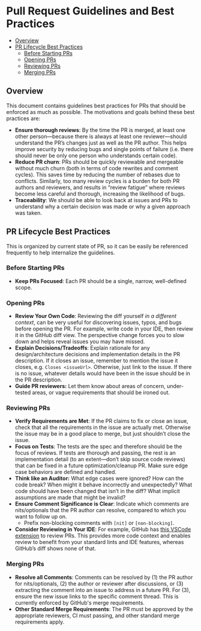 # Pull Request Guidelines and Best Practices

<!-- START doctoc generated TOC please keep comment here to allow auto update -->
<!-- DON'T EDIT THIS SECTION, INSTEAD RE-RUN doctoc TO UPDATE -->

- [Overview](#overview)
- [PR Lifecycle Best Practices](#pr-lifecycle-best-practices)
  - [Before Starting PRs](#before-starting-prs)
  - [Opening PRs](#opening-prs)
  - [Reviewing PRs](#reviewing-prs)
  - [Merging PRs](#merging-prs)

<!-- END doctoc generated TOC please keep comment here to allow auto update -->

## Overview

This document contains guidelines best practices for PRs that should be enforced as much as possible. The motivations and goals behind these best practices are:

- **Ensure thorough reviews**: By the time the PR is merged, at least one other person—because there is always at least one reviewer—should understand the PR’s changes just as well as the PR author. This helps improve security by reducing bugs and single points of failure (i.e. there should never be only one person who understands certain code).
- **Reduce PR churn**: PRs should be quickly reviewable and mergeable without much churn (both in terms of code rewrites and comment cycles). This saves time by reducing the number of rebases due to conflicts. Similarly, too many review cycles is a burden for both PR authors and reviewers, and results in “review fatigue” where reviews become less careful and thorough, increasing the likelihood of bugs.
- **Traceability**: We should be able to look back at issues and PRs to understand why a certain decision was made or why a given approach was taken.

## PR Lifecycle Best Practices

This is organized by current state of PR, so it can be easily be referenced frequently to help internalize the guidelines.

### Before Starting PRs

- **Keep PRs Focused**: Each PR should be a single, narrow, well-defined scope.

### Opening PRs

- **Review Your Own Code**: Reviewing the diff yourself *in a different context*, can be very useful for discovering issues, typos, and bugs before opening the PR. For example, write code in your IDE, then review it in the GitHub diff view. The perspective change forces you to slow down and helps reveal issues you may have missed.
- **Explain Decisions/Tradeoffs**: Explain rationale for any design/architecture decisions and implementation details in the PR description. If it closes an issue, remember to mention the issue it closes, e.g. `Closes <issueUrl>`. Otherwise, just link to the issue. If there is no issue, whatever details would have been in the issue should be in the PR description.
- **Guide PR reviewers:** Let them know about areas of concern, under-tested areas, or vague requirements that should be ironed out.

### Reviewing PRs

- **Verify Requirements are Met**: If the PR claims to fix or close an issue, check that all the requirements in the issue are actually met. Otherwise the issue may be in a good place to merge, but just shouldn’t close the issue.
- **Focus on Tests**: The tests are the spec and therefore should be the focus of reviews. If tests are thorough and passing, the rest is an implementation detail (to an extent—don’t skip source code reviews) that can be fixed in a future optimization/cleanup PR. Make sure edge case behaviors are defined and handled.
- **Think like an Auditor:** What edge cases were ignored? How can the code break? When might it behave incorrectly and unexpectedly? What code should have been changed that isn’t in the diff? What implicit assumptions are made that might be invalid?
- **Ensure Comment Significance is Clear**: Indicate which comments are nits/optionals that the PR author can resolve, compared to which you want to follow up on.
    - Prefix non-blocking comments with `[nit]` or `[non-blocking]`.
- **Consider Reviewing in Your IDE**: For example, GitHub has [this VSCode extension](https://marketplace.visualstudio.com/items?itemName=GitHub.vscode-pull-request-github) to review PRs. This provides more code context and enables review to benefit from your standard lints and IDE features, whereas GitHub’s diff shows none of that.

### Merging PRs

- **Resolve all Comments**: Comments can be resolved by (1) the PR author for nits/optionals, (2) the author or reviewer after discussions, or (3) extracting the comment into an issue to address in a future PR. For (3), ensure the new issue links to the specific comment thread. This is currently enforced by GitHub's merge requirements.
- **Other Standard Merge Requirements**: The PR must be approved by the appropriate reviewers, CI must passing, and other standard merge requirements apply.
